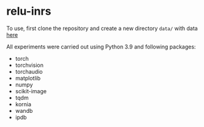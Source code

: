 # relu-inrs

To use, first clone the repository and create a new directory `data/` with data
[here](https://drive.google.com/drive/folders/1F1qWamQKx6cUQGYU-7rq81ZmZY7ExrSu?usp=sharing)

All experiments were carried out using Python 3.9 and following packages:
- torch
- torchvision
- torchaudio
- matplotlib
- numpy
- scikit-image
- tqdm
- kornia
- wandb
- ipdb
